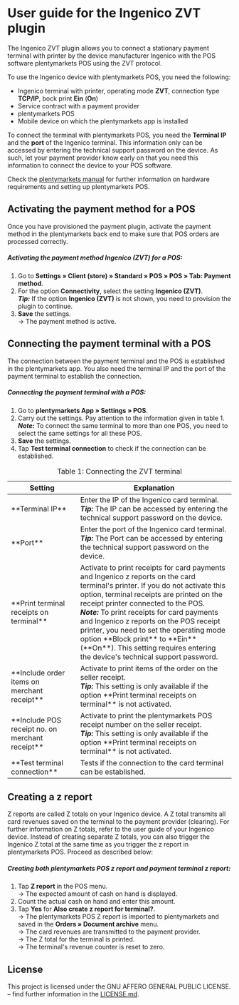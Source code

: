 # User guide for the Ingenico ZVT plugin

The Ingenico ZVT plugin allows you to connect a stationary payment terminal with printer by the device manufacturer Ingenico with the POS software plentymarkets POS using the ZVT protocol.

To use the Ingenico device with plentymarkets POS, you need the following:

* Ingenico terminal with printer, operating mode **ZVT**, connection type **TCP/IP**, bock print **Ein** (**On**)
* Service contract with a payment provider
* plentymarkets POS
* Mobile device on which the plentymarkets app is installed

<div class="alert alert-warning" role="alert">
To connect the terminal with plentymarkets POS, you need the <b>Terminal IP</b> and the <b>port</b> of the Ingenico terminal. This information only can be accessed by entering the technical support password on the device. As such, let your payment provider know early on that you need this information to connect the device to your POS software.
</div>

Check the [plentymarkets manual](https://knowledge.plentymarkets.com/omni-channel/pos/pos-einrichten) for further information on hardware requirements and setting up plentymarkets POS.

<div class="container-toc"></div>

## Activating the payment method for a POS

Once you have provisioned the payment plugin, activate the payment method in the plentymarkets back end to make sure that POS orders are processed correctly.

##### Activating the payment method Ingenico (ZVT) for a POS:

1. Go to **Settings » Client (store) » Standard » POS » POS » Tab: Payment method**.
2. For the option **Connectivity**, select the setting **Ingenico (ZVT)**. <br />
<b><i>Tip:</i></b> If the option **Ingenico (ZVT)** is not shown, you need to provision the plugin to continue.
3. **Save** the settings.<br /> → The payment method is active.

## Connecting the payment terminal with a POS

The connection between the payment terminal and the POS is established in the plentymarkets app. You also need the terminal IP and the port of the payment terminal to establish the connection.

##### Connecting the payment terminal with a POS:

1. Go to **plentymarkets App » Settings » POS**.
2. Carry out the settings. Pay attention to the information given in table 1. <br />
<b><i>Note:</i></b> To connect the same terminal to more than one POS,  you need to select the same settings for all these POS.
3. **Save** the settings.
4. Tap **Test terminal connection** to check if the connection can be established.

<table>
<caption>Table 1: Connecting the ZVT terminal</caption>
<thead>
<th>Setting</th>
<th>Explanation</th>
</thead>
<tbody>
<tr>
<td>**Terminal IP**</td>
<td>Enter the IP of the Ingenico card terminal. <br /> <b><i>Tip:</i></b> The IP can be accessed by entering the technical support password on the device.</td>
</tr>
<tr>
<td>**Port**</td>
<td>Enter the port of the Ingenico card terminal.<br /> <b><i>Tip:</i></b> The Port can be accessed by entering the technical support password on the device.</td>
</tr>
<tr>
<td>**Print terminal receipts on terminal**</td>
<td>Activate to print receipts for card payments and Ingenico z reports on the card terminal's printer. If you do not activate this option, terminal receipts are printed on the receipt printer connected to the POS. <br />
<b><i>Note:</i></b> To print receipts for card payments and Ingenico z reports on the POS receipt printer, you need to set the operating mode option **Block print** to **Ein** (**On**). This setting requires entering the device's technical support password.</td>
</tr>
<tr>
<td>**Include order items on merchant receipt**</td>
<td>Activate to print items of the order on the seller receipt.<br /> <b><i>Tip:</i></b> This setting is only available if the option **Print terminal receipts on terminal** is not activated.</td>
</tr>
<tr>
<td>**Include POS receipt no. on merchant receipt**</td>
<td>Activate to print the plentymarkets POS receipt number on the seller receipt.<br />
<b><i>Tip:</i></b> This setting is only available if the option **Print terminal receipts on terminal** is not activated.</td>
</tr>
<tr>
<td>**Test terminal connection**</td>
<td>Tests if the connection to the card terminal can be established.</td>
</tr>
</tbody>
</table>

## Creating a z report

Z reports are called Z totals on your Ingenico device. A Z total transmits all card revenues saved on the terminal to the payment provider (clearing). For further information on Z totals, refer to the user guide of your Ingenico device. Instead of creating separate Z totals, you can also trigger the Ingenico Z total at the same time as you trigger the z report in plentymarkets POS. Proceed as described below:

##### Creating both plentymarkets POS z report and payment terminal z report:

1. Tap **Z report** in the POS menu. <br />
 → The expected amount of cash on hand is displayed.
 2. Count the actual cash on hand and enter this amount.
 3. Tap **Yes** for **Also create z report for terminal?**. <br />
 → The plentymarkets POS Z report is imported to plentymarkets and saved in the **Orders » Document archive** menu. <br />
  → The card revenues are transmitted to the payment provider. <br />
  → The Z total for the terminal is printed. <br />
  → The terminal's revenue counter is reset to zero.

## License

This project is licensed under the GNU AFFERO GENERAL PUBLIC LICENSE. – find further information in the [LICENSE.md](https://github.com/plentymarkets/plugin-etsy/blob/master/LICENSE.md).
